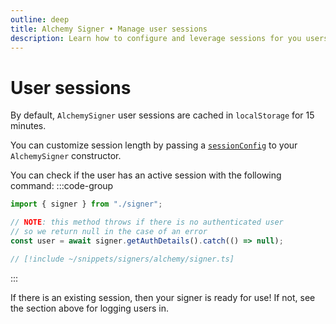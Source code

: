 ```yaml
---
outline: deep
title: Alchemy Signer • Manage user sessions
description: Learn how to configure and leverage sessions for you users with the Alchemy Signer
---
```


# User sessions

By default, `AlchemySigner` user sessions are cached in `localStorage` for 15 minutes.

You can customize session length by passing a [`sessionConfig`](/packages/aa-alchemy/signer/overview#parameters) to your `AlchemySigner` constructor.

You can check if the user has an active session with the following command:
:::code-group

```ts [getAuthDetails.ts]
import { signer } from "./signer";

// NOTE: this method throws if there is no authenticated user
// so we return null in the case of an error
const user = await signer.getAuthDetails().catch(() => null);
```

```ts [signer.ts]
// [!include ~/snippets/signers/alchemy/signer.ts]
```

:::

If there is an existing session, then your signer is ready for use! If not, see the section above for logging users in.
